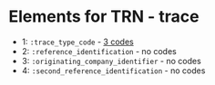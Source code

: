 # Elements for TRN - trace
* 1: `:trace_type_code` - [3 codes](../elements/TRN_1.md)
* 2: `:reference_identification` - no codes
* 3: `:originating_company_identifier` - no codes
* 4: `:second_reference_identification` - no codes
